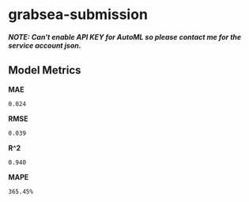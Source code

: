 # grabsea-submission

##### NOTE: Can't enable API KEY for AutoML so please contact me for the service account json.

## Model Metrics

**MAE**  
````
0.024
````
**RMSE** 
````
0.039
````
**R^2** 
````
0.940
````
**MAPE**
````
365.45%
````